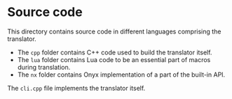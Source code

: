 # Source code

This directory contains source code in different languages comprising the translator.

  * The `cpp` folder contains C++ code used to build the translator itself.
  * The `lua` folder contains Lua code to be an essential part of macros during translation.
  * The `nx` folder contains Onyx implementation of a part of the built-in API.

The `cli.cpp` file implements the translator itself.
